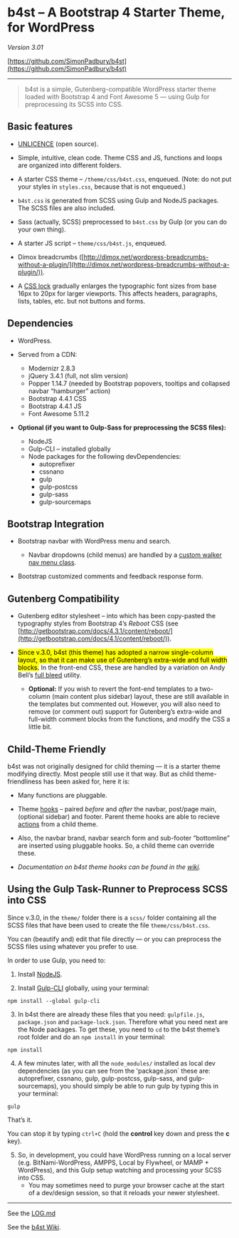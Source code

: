 # b4st – A Bootstrap 4 Starter Theme, for WordPress

*Version 3.01*

[https://github.com/SimonPadbury/b4st](https://github.com/SimonPadbury/b4st)

------------------

> b4st is a simple, Gutenberg-compatible WordPress starter theme loaded with Bootstrap 4 and Font Awesome 5 — using Gulp for preprocessing its SCSS into CSS.

## Basic features

* [UNLICENCE](http://unlicense.org) (open source).

* Simple, intuitive, clean code. Theme CSS and JS, functions and loops are organized into different folders.

* A starter CSS theme – `/theme/css/b4st.css`, enqueued. (Note: do not put your styles in `styles.css`, because that is not enqueued.)

* `b4st.css` is generated from SCSS using Gulp and NodeJS packages. The SCSS files are also included.

* Sass (actually, SCSS) preprocessed to `b4st.css` by Gulp (or you can do your own thing).

* A starter JS script – `theme/css/b4st.js`, enqueued.

* Dimox breadcrumbs ([http://dimox.net/wordpress-breadcrumbs-without-a-plugin/](http://dimox.net/wordpress-breadcrumbs-without-a-plugin/)).

* A [CSS lock](https://fvsch.com/css-locks/) gradually enlarges the typographic font sizes from base 16px to 20px for larger viewports. This affects headers, paragraphs, lists, tables, etc. but not buttons and forms.

## Dependencies

* WordPress.

* Served from a CDN:
    * Modernizr 2.8.3
    * jQuery 3.4.1 (full, not slim version)
    * Popper 1.14.7 (needed by Bootstrap popovers, tooltips and collapsed navbar “hamburger” action)
    * Bootstrap 4.4.1 CSS
    * Bootstrap 4.4.1 JS
    * Font Awesome 5.11.2

* **Optional (if you want to Gulp-Sass for preprocessing the SCSS files):**
    * NodeJS
    * Gulp-CLI – installed globally
    * Node packages for the following devDependencies:
        * autoprefixer
        * cssnano
        * gulp
        * gulp-postcss
        * gulp-sass
        * gulp-sourcemaps

## Bootstrap Integration

* Bootstrap navbar with WordPress menu and search.
	* Navbar dropdowns (child menus) are handled by a [custom walker nav menu class](https://github.com/SimonPadbury/b4st/blob/master/functions/navbar.php).

* Bootstrap customized comments and feedback response form.

## Gutenberg Compatibility

* Gutenberg editor stylesheet – into which has been copy-pasted the typography styles from Bootstrap 4’s _Reboot_ CSS (see [http://getbootstrap.com/docs/4.3.1/content/reboot/](http://getbootstrap.com/docs/4.1/content/reboot/)).

* <mark>Since v.3.0, b4st (this theme) has adopted a narrow single-column layout, so that it can make use of Gutenberg’s extra-wide and full width blocks.</mark> In the front-end CSS, these are handled by a variation on Andy Bell’s [full bleed](https://hankchizljaw.com/wrote/creating-a-full-bleed-css-utility/) utility.
    * **Optional:** If you wish to revert the font-end templates to a two-column (main content plus sidebar) layout, these are still available in the templates but commented out. However, you will also need to remove (or comment out) support for Gutenberg’s extra-wide and full-width comment blocks from the functions, and modify the CSS a little bit.

## Child-Theme Friendly

b4st was not originally designed for child theming — it is a starter theme modifying directly. Most people still use it that way. But as child theme-friendliness has been asked for, here it is:

* Many functions are pluggable.

* Theme [hooks](/functions/hooks.php) – paired _before_ and _after_ the navbar, post/page main, (optional sidebar) and footer. Parent theme hooks are able to recieve [actions](https://developer.wordpress.org/plugins/hooks/actions/) from a child theme.

* Also, the navbar brand, navbar search form and sub-footer “bottomline” are inserted using pluggable hooks. So, a child theme can override these.

* _Documentation on b4st theme hooks can be found in the [wiki](https://github.com/SimonPadbury/b4st/wiki/b4st-Theme-Hooks)._

## Using the Gulp Task-Runner to Preprocess SCSS into CSS

Since v.3.0, in the `theme/` folder there is a `scss/` folder containing all the SCSS files that have been used to create the file `theme/css/b4st.css`.

You can (beautify and) edit that file directly — or you can preprocess the SCSS files using whatever you prefer to use.

In order to use Gulp, you need to:

1. Install [NodeJS](https://nodejs.org/).

2. Install [Gulp-CLI](https://gulpjs.com/docs/en/getting-started/quick-start) globally, using your terminal:

```
npm install --global gulp-cli
```

3. In b4st there are already these files that you need: `gulpfile.js`, `package.json` and `package-lock.json`. Therefore what you need next are the Node packages. To get these, you need to `cd` to the b4st theme’s root folder and do an `npm install` in your terminal:

```
npm install
```

4. A few minutes later, with all the `node_modules/` installed as local dev dependencies (as you can see from the 'package.json` these are: autoprefixer, cssnano, gulp, gulp-postcss, gulp-sass, and gulp-sourcemaps), you should simply be able to run gulp by typing this in your terminal:

```
gulp
```

That’s it.

You can stop it by typing `ctrl+C` (hold the **control** key down and press the **c** key).

5. So, in development, you could have WordPress running on a local server (e.g. BitNami-WordPress, AMPPS, Local by Flywheel, or MAMP + WordPress), and this Gulp setup watching and processing your SCSS into CSS.
    * You may sometimes need to purge your browser cache at the start of a dev/design session, so that it reloads your newer stylesheet.

---

See the [LOG.md](/LOG.md)

See the [b4st Wiki](https://github.com/SimonPadbury/b4st/wiki).
